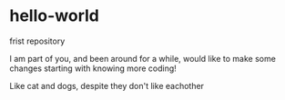 # hello-world
frist repository

I am part of you, and been around for a while, would like to make some changes starting with
knowing more coding!

Like cat and dogs, despite they don't like eachother
